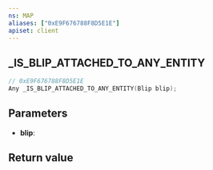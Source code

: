 ```yaml
---
ns: MAP
aliases: ["0xE9F676788F8D5E1E"]
apiset: client
---
```

## _IS_BLIP_ATTACHED_TO_ANY_ENTITY

```c
// 0xE9F676788F8D5E1E
Any _IS_BLIP_ATTACHED_TO_ANY_ENTITY(Blip blip);
```


## Parameters
* **blip**:

## Return value